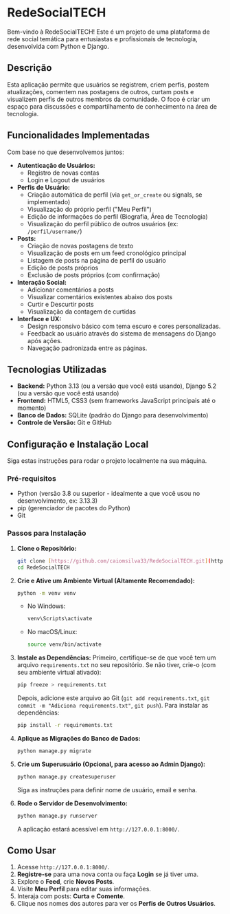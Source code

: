# RedeSocialTECH

Bem-vindo à RedeSocialTECH! Este é um projeto de uma plataforma de rede social temática para entusiastas e profissionais de tecnologia, desenvolvida com Python e Django.

## Descrição

Esta aplicação permite que usuários se registrem, criem perfis, postem atualizações, comentem nas postagens de outros, curtam posts e visualizem perfis de outros membros da comunidade. O foco é criar um espaço para discussões e compartilhamento de conhecimento na área de tecnologia.

## Funcionalidades Implementadas

Com base no que desenvolvemos juntos:

* **Autenticação de Usuários:**
    * Registro de novas contas
    * Login e Logout de usuários
* **Perfis de Usuário:**
    * Criação automática de perfil (via `get_or_create` ou signals, se implementado)
    * Visualização do próprio perfil ("Meu Perfil")
    * Edição de informações do perfil (Biografia, Área de Tecnologia)
    * Visualização do perfil público de outros usuários (ex: `/perfil/username/`)
* **Posts:**
    * Criação de novas postagens de texto
    * Visualização de posts em um feed cronológico principal
    * Listagem de posts na página de perfil do usuário
    * Edição de posts próprios
    * Exclusão de posts próprios (com confirmação)
* **Interação Social:**
    * Adicionar comentários a posts
    * Visualizar comentários existentes abaixo dos posts
    * Curtir e Descurtir posts
    * Visualização da contagem de curtidas
* **Interface e UX:**
    * Design responsivo básico com tema escuro e cores personalizadas.
    * Feedback ao usuário através do sistema de mensagens do Django após ações.
    * Navegação padronizada entre as páginas.

## Tecnologias Utilizadas

* **Backend:** Python 3.13 (ou a versão que você está usando), Django 5.2 (ou a versão que você está usando)
* **Frontend:** HTML5, CSS3 (sem frameworks JavaScript principais até o momento)
* **Banco de Dados:** SQLite (padrão do Django para desenvolvimento)
* **Controle de Versão:** Git e GitHub

## Configuração e Instalação Local

Siga estas instruções para rodar o projeto localmente na sua máquina.

### Pré-requisitos

* Python (versão 3.8 ou superior - idealmente a que você usou no desenvolvimento, ex: 3.13.3)
* pip (gerenciador de pacotes do Python)
* Git

### Passos para Instalação

1.  **Clone o Repositório:**
    ```bash
    git clone [https://github.com/caiomsilva33/RedeSocialTECH.git](https://github.com/caiomsilva33/RedeSocialTECH.git)
    cd RedeSocialTECH
    ```

2.  **Crie e Ative um Ambiente Virtual (Altamente Recomendado):**
    ```bash
    python -m venv venv
    ```
    * No Windows:
        ```bash
        venv\Scripts\activate
        ```
    * No macOS/Linux:
        ```bash
        source venv/bin/activate
        ```

3.  **Instale as Dependências:**
    Primeiro, certifique-se de que você tem um arquivo `requirements.txt` no seu repositório. Se não tiver, crie-o (com seu ambiente virtual ativado):
    ```bash
    pip freeze > requirements.txt
    ```
    Depois, adicione este arquivo ao Git (`git add requirements.txt`, `git commit -m "Adiciona requirements.txt"`, `git push`).
    Para instalar as dependências:
    ```bash
    pip install -r requirements.txt
    ```

4.  **Aplique as Migrações do Banco de Dados:**
    ```bash
    python manage.py migrate
    ```

5.  **Crie um Superusuário (Opcional, para acesso ao Admin Django):**
    ```bash
    python manage.py createsuperuser
    ```
    Siga as instruções para definir nome de usuário, email e senha.

6.  **Rode o Servidor de Desenvolvimento:**
    ```bash
    python manage.py runserver
    ```
    A aplicação estará acessível em `http://127.0.0.1:8000/`.

## Como Usar

1.  Acesse `http://127.0.0.1:8000/`.
2.  **Registre-se** para uma nova conta ou faça **Login** se já tiver uma.
3.  Explore o **Feed**, crie **Novos Posts**.
4.  Visite **Meu Perfil** para editar suas informações.
5.  Interaja com posts: **Curta** e **Comente**.
6.  Clique nos nomes dos autores para ver os **Perfis de Outros Usuários**.
